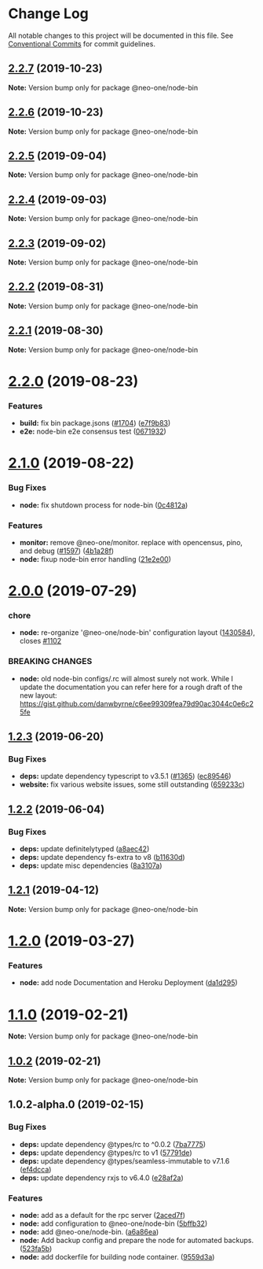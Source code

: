 # Change Log

All notable changes to this project will be documented in this file.
See [Conventional Commits](https://conventionalcommits.org) for commit guidelines.

## [2.2.7](https://github.com/neo-one-suite/neo-one/compare/@neo-one/node-bin@2.2.6...@neo-one/node-bin@2.2.7) (2019-10-23)

**Note:** Version bump only for package @neo-one/node-bin





## [2.2.6](https://github.com/neo-one-suite/neo-one/compare/@neo-one/node-bin@2.2.5...@neo-one/node-bin@2.2.6) (2019-10-23)

**Note:** Version bump only for package @neo-one/node-bin





## [2.2.5](https://github.com/neo-one-suite/neo-one/compare/@neo-one/node-bin@2.2.4...@neo-one/node-bin@2.2.5) (2019-09-04)

**Note:** Version bump only for package @neo-one/node-bin





## [2.2.4](https://github.com/neo-one-suite/neo-one/compare/@neo-one/node-bin@2.2.3...@neo-one/node-bin@2.2.4) (2019-09-03)

**Note:** Version bump only for package @neo-one/node-bin





## [2.2.3](https://github.com/neo-one-suite/neo-one/compare/@neo-one/node-bin@2.2.2...@neo-one/node-bin@2.2.3) (2019-09-02)

**Note:** Version bump only for package @neo-one/node-bin





## [2.2.2](https://github.com/neo-one-suite/neo-one/compare/@neo-one/node-bin@2.2.1...@neo-one/node-bin@2.2.2) (2019-08-31)

**Note:** Version bump only for package @neo-one/node-bin





## [2.2.1](https://github.com/neo-one-suite/neo-one/compare/@neo-one/node-bin@2.2.0...@neo-one/node-bin@2.2.1) (2019-08-30)

**Note:** Version bump only for package @neo-one/node-bin





# [2.2.0](https://github.com/neo-one-suite/neo-one/compare/@neo-one/node-bin@2.1.0...@neo-one/node-bin@2.2.0) (2019-08-23)


### Features

* **build:** fix bin package.jsons ([#1704](https://github.com/neo-one-suite/neo-one/issues/1704)) ([e7f9b83](https://github.com/neo-one-suite/neo-one/commit/e7f9b83))
* **e2e:** node-bin e2e consensus test ([0671932](https://github.com/neo-one-suite/neo-one/commit/0671932))





# [2.1.0](https://github.com/neo-one-suite/neo-one/compare/@neo-one/node-bin@2.0.0...@neo-one/node-bin@2.1.0) (2019-08-22)


### Bug Fixes

* **node:** fix shutdown process for node-bin ([0c4812a](https://github.com/neo-one-suite/neo-one/commit/0c4812a))


### Features

* **monitor:** remove @neo-one/monitor. replace with opencensus, pino, and debug ([#1597](https://github.com/neo-one-suite/neo-one/issues/1597)) ([4b1a28f](https://github.com/neo-one-suite/neo-one/commit/4b1a28f))
* **node:** fixup node-bin error handling ([21e2e00](https://github.com/neo-one-suite/neo-one/commit/21e2e00))





# [2.0.0](https://github.com/neo-one-suite/neo-one/compare/@neo-one/node-bin@1.2.3...@neo-one/node-bin@2.0.0) (2019-07-29)


### chore

* **node:** re-organize '@neo-one/node-bin' configuration layout ([1430584](https://github.com/neo-one-suite/neo-one/commit/1430584)), closes [#1102](https://github.com/neo-one-suite/neo-one/issues/1102)


### BREAKING CHANGES

* **node:** old node-bin configs/.rc will almost surely not work. While I update the documentation you can refer here for a rough draft of the new layout: https://gist.github.com/danwbyrne/c6ee99309fea79d90ac3044c0e6c25fe





## [1.2.3](https://github.com/neo-one-suite/neo-one/compare/@neo-one/node-bin@1.2.2...@neo-one/node-bin@1.2.3) (2019-06-20)


### Bug Fixes

* **deps:** update dependency typescript to v3.5.1 ([#1365](https://github.com/neo-one-suite/neo-one/issues/1365)) ([ec89546](https://github.com/neo-one-suite/neo-one/commit/ec89546))
* **website:** fix various website issues, some still outstanding ([659233c](https://github.com/neo-one-suite/neo-one/commit/659233c))





## [1.2.2](https://github.com/neo-one-suite/neo-one/compare/@neo-one/node-bin@1.2.1...@neo-one/node-bin@1.2.2) (2019-06-04)


### Bug Fixes

* **deps:** update definitelytyped ([a8aec42](https://github.com/neo-one-suite/neo-one/commit/a8aec42))
* **deps:** update dependency fs-extra to v8 ([b11630d](https://github.com/neo-one-suite/neo-one/commit/b11630d))
* **deps:** update misc dependencies ([8a3107a](https://github.com/neo-one-suite/neo-one/commit/8a3107a))





## [1.2.1](https://github.com/neo-one-suite/neo-one/compare/@neo-one/node-bin@1.2.0...@neo-one/node-bin@1.2.1) (2019-04-12)

**Note:** Version bump only for package @neo-one/node-bin





# [1.2.0](https://github.com/neo-one-suite/neo-one/compare/@neo-one/node-bin@1.1.0...@neo-one/node-bin@1.2.0) (2019-03-27)


### Features

* **node:** add node Documentation and Heroku Deployment ([da1d295](https://github.com/neo-one-suite/neo-one/commit/da1d295))





# [1.1.0](https://github.com/neo-one-suite/neo-one/compare/@neo-one/node-bin@1.0.2...@neo-one/node-bin@1.1.0) (2019-02-21)

**Note:** Version bump only for package @neo-one/node-bin





## [1.0.2](https://github.com/neo-one-suite/neo-one/compare/@neo-one/node-bin@1.0.2-alpha.0...@neo-one/node-bin@1.0.2) (2019-02-21)

**Note:** Version bump only for package @neo-one/node-bin





## 1.0.2-alpha.0 (2019-02-15)


### Bug Fixes

* **deps:** update dependency @types/rc to ^0.0.2 ([7ba7775](https://github.com/neo-one-suite/neo-one/commit/7ba7775))
* **deps:** update dependency @types/rc to v1 ([57791de](https://github.com/neo-one-suite/neo-one/commit/57791de))
* **deps:** update dependency @types/seamless-immutable to v7.1.6 ([ef4dcca](https://github.com/neo-one-suite/neo-one/commit/ef4dcca))
* **deps:** update dependency rxjs to v6.4.0 ([e28af2a](https://github.com/neo-one-suite/neo-one/commit/e28af2a))


### Features

* **node:** add  as a default for the rpc server ([2aced7f](https://github.com/neo-one-suite/neo-one/commit/2aced7f))
* **node:** add  configuration to @neo-one/node-bin ([5bffb32](https://github.com/neo-one-suite/neo-one/commit/5bffb32))
* **node:** add @neo-one/node-bin. ([a6a86ea](https://github.com/neo-one-suite/neo-one/commit/a6a86ea))
* **node:** Add backup config and prepare the node for automated backups. ([523fa5b](https://github.com/neo-one-suite/neo-one/commit/523fa5b))
* **node:** add dockerfile for building node container. ([9559d3a](https://github.com/neo-one-suite/neo-one/commit/9559d3a))
